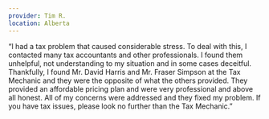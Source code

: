 ```yaml
---
provider: Tim R.
location: Alberta
---
```

“I had a tax problem that caused considerable stress. To deal with this, I contacted many tax accountants and other professionals. I found them unhelpful, not understanding to my situation and in some cases deceitful. Thankfully, I found Mr. David Harris and Mr. Fraser Simpson at the Tax Mechanic and they were the opposite of what the others provided. They provided an affordable pricing plan and were very professional and above all honest. All of my concerns were addressed and they fixed my problem. If you have tax issues, please look no further than the Tax Mechanic.”